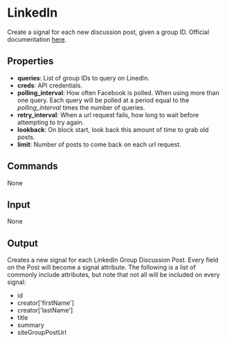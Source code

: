 LinkedIn
========

Create a signal for each new discussion post, given a group ID. Official documentation [here](https://developer.linkedin.com/documents/groups-api#groupposts).

Properties
--------------

-   **queries**: List of group IDs to query on LinedIn.
-   **creds**: API credentials.
-   **polling_interval**: How often Facebook is polled. When using more than one query. Each query will be polled at a period equal to the *polling\_interval* times the number of queries.
-   **retry_interval**: When a url request fails, how long to wait before attempting to try again.
-   **lookback**: On block start, look back this amount of time to grab old posts.
-   **limit**: Number of posts to come back on each url request.

Commands
----------------
None

Input
-------
None

Output
---------
Creates a new signal for each LinkedIn Group Discussion Post. Every field on the Post will become a signal attribute. The following is a list of commonly include attributes, but note that not all will be included on every signal:

-   id
-   creator['firstName']
-   creator['lastName']
-   title
-   summary
-   siteGroupPostUrl
